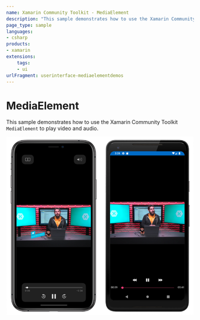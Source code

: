 ```yaml
---
name: Xamarin Community Toolkit - MediaElement
description: "This sample demonstrates how to use the Xamarin Community Toolkit MediaElement control to play media (UI)"
page_type: sample
languages:
- csharp
products:
- xamarin
extensions:
    tags:
    - ui
urlFragment: userinterface-mediaelementdemos
---
```

# MediaElement

This sample demonstrates how to use the Xamarin Community Toolkit `MediaElement` to play video and audio.

![MediaElement application screenshot](Screenshots/01All.png "MediaElement application screenshot")
